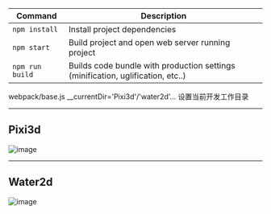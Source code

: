 | Command | Description |
|---------|-------------|
| `npm install` | Install project dependencies |
| `npm start` | Build project and open web server running project |
| `npm run build` | Builds code bundle with production settings (minification, uglification, etc..) |

webpack/base.js __currentDir='Pixi3d'/'water2d'...  设置当前开发工作目录

---
## Pixi3d

![image](https://github.com/hanxuebing/gallery/blob/master/images/pixi3d.gif)

---
## Water2d

![image](https://github.com/hanxuebing/gallery/images/water2d.gif)
